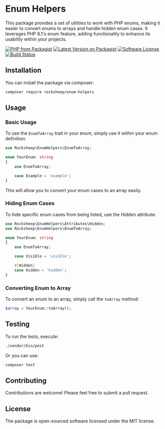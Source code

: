 # Enum Helpers

This package provides a set of utilities to work with PHP enums, making it easier to convert enums to arrays and handle hidden enum cases. It leverages PHP 8.1's enum feature, adding functionality to enhance its usability within your projects.

[![PHP from Packagist](https://img.shields.io/packagist/php-v/rocksheep/enum-helpers.svg)](https://packagist.org/packages/rocksheep/enum-helpers)
[![Latest Version on Packagist](https://img.shields.io/packagist/v/rocksheep/enum-helpers.svg)](https://packagist.org/packages/rocksheep/enum-helpers)
[![Software License](https://img.shields.io/packagist/l/rocksheep/enum-helpers.svg)](LICENSE)
[![Build Status](https://img.shields.io/github/actions/workflow/status/Rocksheep/enum-helpers/php.yml?branch=main
)](https://github.com/rocksheep/enum-helpers/actions/workflows/php.yml)

## Installation

You can install the package via composer:

```bash
composer require rocksheep/enum-helpers
```

## Usage

### Basic Usage

To use the `EnumToArray` trait in your enum, simply use it within your enum definition:

```php
use Rocksheep\EnumHelpers\EnumToArray;

enum YourEnum: string
{
    use EnumToArray;

    case Example = 'example';
}
```

This will allow you to convert your enum cases to an array easily.

### Hiding Enum Cases

To hide specific enum cases from being listed, use the Hidden attribute:

```php
use Rocksheep\EnumHelpers\Attributes\Hidden;
use Rocksheep\EnumHelpers\EnumToArray;

enum YourEnum: string
{
    use EnumToArray;

    case Visible = 'visible';

    #[Hidden]
    case Hidden = 'hidden';
}
```

### Converting Enum to Array

To convert an enum to an array, simply call the `toArray` method:

```php
$array = YourEnum::toArray();
```

## Testing

To run the tests, execute:

```bash
./vendor/bin/pest
```

Or you can use:

```bash
composer test
```

## Contributing

Contributions are welcome! Please feel free to submit a pull request.

## License

The package is open-sourced software licensed under the MIT license.
